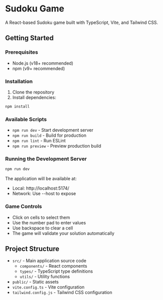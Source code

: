 # Sudoku Game

A React-based Sudoku game built with TypeScript, Vite, and Tailwind CSS.

## Getting Started

### Prerequisites
- Node.js (v18+ recommended)
- npm (v9+ recommended)

### Installation
1. Clone the repository
2. Install dependencies:
```bash
npm install
```

### Available Scripts
- `npm run dev` - Start development server
- `npm run build` - Build for production
- `npm run lint` - Run ESLint
- `npm run preview` - Preview production build

### Running the Development Server
```bash
npm run dev
```
The application will be available at:
- Local: http://localhost:5174/
- Network: Use --host to expose

### Game Controls
- Click on cells to select them
- Use the number pad to enter values
- Use backspace to clear a cell
- The game will validate your solution automatically

## Project Structure
- `src/` - Main application source code
  - `components/` - React components
  - `types/` - TypeScript type definitions
  - `utils/` - Utility functions
- `public/` - Static assets
- `vite.config.ts` - Vite configuration
- `tailwind.config.js` - Tailwind CSS configuration
